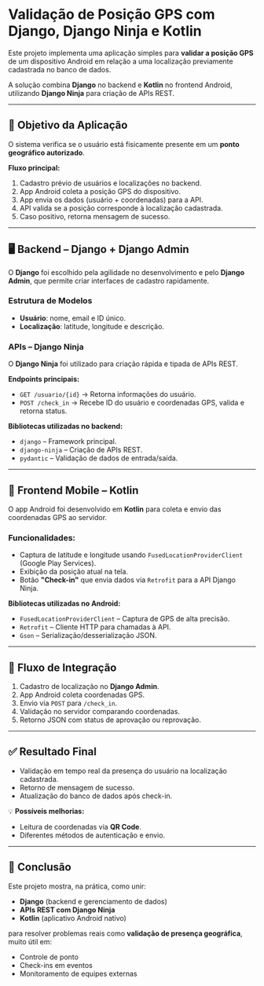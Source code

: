 # Validação de Posição GPS com Django, Django Ninja e Kotlin

Este projeto implementa uma aplicação simples para **validar a posição GPS** de um dispositivo Android em relação a uma localização previamente cadastrada no banco de dados.  

A solução combina **Django** no backend e **Kotlin** no frontend Android, utilizando **Django Ninja** para criação de APIs REST.

---

## 🎯 Objetivo da Aplicação

O sistema verifica se o usuário está fisicamente presente em um **ponto geográfico autorizado**.

**Fluxo principal:**
1. Cadastro prévio de usuários e localizações no backend.
2. App Android coleta a posição GPS do dispositivo.
3. App envia os dados (usuário + coordenadas) para a API.
4. API valida se a posição corresponde à localização cadastrada.
5. Caso positivo, retorna mensagem de sucesso.

---

## 🖥️ Backend – Django + Django Admin

O **Django** foi escolhido pela agilidade no desenvolvimento e pelo **Django Admin**, que permite criar interfaces de cadastro rapidamente.

### Estrutura de Modelos
- **Usuário**: nome, email e ID único.
- **Localização**: latitude, longitude e descrição.

### APIs – Django Ninja
O **Django Ninja** foi utilizado para criação rápida e tipada de APIs REST.

**Endpoints principais:**
- `GET /usuario/{id}` → Retorna informações do usuário.
- `POST /check_in` → Recebe ID do usuário e coordenadas GPS, valida e retorna status.

**Bibliotecas utilizadas no backend:**
- `django` – Framework principal.
- `django-ninja` – Criação de APIs REST.
- `pydantic` – Validação de dados de entrada/saída.

---

## 📱 Frontend Mobile – Kotlin

O app Android foi desenvolvido em **Kotlin** para coleta e envio das coordenadas GPS ao servidor.

### Funcionalidades:
- Captura de latitude e longitude usando `FusedLocationProviderClient` (Google Play Services).
- Exibição da posição atual na tela.
- Botão **"Check-in"** que envia dados via `Retrofit` para a API Django Ninja.

**Bibliotecas utilizadas no Android:**
- `FusedLocationProviderClient` – Captura de GPS de alta precisão.
- `Retrofit` – Cliente HTTP para chamadas à API.
- `Gson` – Serialização/desserialização JSON.

---

## 🔄 Fluxo de Integração

1. Cadastro de localização no **Django Admin**.
2. App Android coleta coordenadas GPS.
3. Envio via `POST` para `/check_in`.
4. Validação no servidor comparando coordenadas.
5. Retorno JSON com status de aprovação ou reprovação.

---

## ✅ Resultado Final

- Validação em tempo real da presença do usuário na localização cadastrada.
- Retorno de mensagem de sucesso.
- Atualização do banco de dados após check-in.

💡 **Possíveis melhorias:**
- Leitura de coordenadas via **QR Code**.
- Diferentes métodos de autenticação e envio.

---

## 📌 Conclusão

Este projeto mostra, na prática, como unir:
- **Django** (backend e gerenciamento de dados)
- **APIs REST com Django Ninja**
- **Kotlin** (aplicativo Android nativo)

para resolver problemas reais como **validação de presença geográfica**, muito útil em:
- Controle de ponto
- Check-ins em eventos
- Monitoramento de equipes externas
